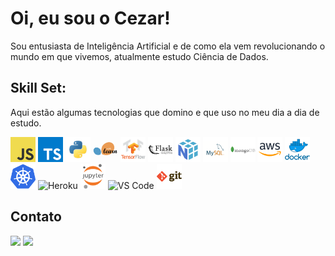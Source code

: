 # Oi, eu sou o Cezar!

Sou entusiasta de Inteligência Artificial e de como ela vem revolucionando o mundo em que vivemos, atualmente estudo Ciência de Dados.

## Skill Set:
Aqui estão algumas tecnologias que domino e que uso no meu dia a dia de estudo.

<img alt="JS" title="JavaScript" width="40px" src="https://raw.githubusercontent.com/github/explore/master/topics/javascript/javascript.png"> <img alt="Typescript" title="Typescript" width="40px" src="https://raw.githubusercontent.com/github/explore/main/topics/typescript/typescript.png"> <img title="Python" alt="Python" width="40px" src="https://raw.githubusercontent.com/github/explore/master/topics/python/python.png" /> <img title="Scikit-Learn" alt="Scikit Learn" width="40px" src="https://raw.githubusercontent.com/github/explore/master/topics/scikit-learn/scikit-learn.png"> <img title="TensorFlow" alt="TensorFlow" width="40px" src="https://raw.githubusercontent.com/github/explore/master/topics/tensorflow/tensorflow.png"> <img title="Flask" alt="Flask" width="40px" src="https://raw.githubusercontent.com/github/explore/master/topics/flask/flask.png"> <img title="Numpy" alt="Numpy" width="40px" src="https://raw.githubusercontent.com/github/explore/master/topics/numpy/numpy.png"> <img title="MySQL" alt="MySQL" width="40px" src="https://raw.githubusercontent.com/github/explore/master/topics/mysql/mysql.png"> <img title="MongoDB" alt="MongoDB" width="40px" src="https://raw.githubusercontent.com/github/explore/master/topics/mongodb/mongodb.png"> <img title="AWS" alt="AWS" width="40px" src="https://raw.githubusercontent.com/github/explore/main/topics/aws/aws.png"> <img title="Docker" alt="Docker" width="40px" src="https://raw.githubusercontent.com/github/explore/master/topics/docker/docker.png"> <img title="Kubernetes" alt="Kubernetes" width="40px" src="https://raw.githubusercontent.com/github/explore/main/topics/kubernetes/kubernetes.png"> <img title="Heroku" alt="Heroku" width="40px" src="https://img.icons8.com/color/48/000000/heroku.png"> <img title="Jupyter Notebook" alt="Jupyter" width="40px" src="https://raw.githubusercontent.com/github/explore/master/topics/jupyter-notebook/jupyter-notebook.png">
<img title="VS Code" alt="VS Code" width="40px" src="https://img.icons8.com/fluent/48/000000/visual-studio-code-2019.png"> <img title="git" alt="git" width="40px" src="https://raw.githubusercontent.com/github/explore/master/topics/git/git.png">

## Contato

<a href = "mailto:cezarguimaraes@gmail.com"><img src="https://img.shields.io/badge/-Gmail-%23333?style=for-the-badge&logo=gmail&logoColor=white" target="_blank"></a>
<a href="https://www.linkedin.com/in/cezarmontenegro" target="_blank"><img src="https://img.shields.io/badge/-LinkedIn-%230077B5?style=for-the-badge&logo=linkedin&logoColor=white" target="_blank"></a> 
